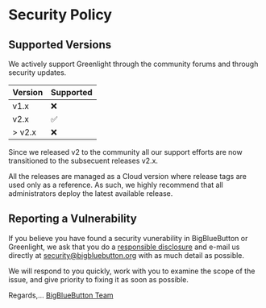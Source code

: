 # Security Policy

## Supported Versions

We actively support Greenlight through the community forums and through security updates.

| Version | Supported          |
| ------- | ------------------ |
| v1.x    | :x:                |
| v2.x    | :white_check_mark: |
| > v2.x  | :x:                |

Since we released v2 to the community all our support efforts are now transitioned to the subsecuent releases v2.x.

All the releases are managed as a Cloud version where release tags are used only as a reference. As such, we highly recommend that all administrators deploy the latest available release.

## Reporting a Vulnerability

If you believe you have found a security vunerability in BigBlueButton or Greenlight, we ask that you do a [responsible disclosure](https://en.wikipedia.org/wiki/Responsible_disclosure) and e-mail us directly at security@bigbluebutton.org with as much detail as possible.

We will respond to you quickly, work with you to examine the scope of the issue, and give priority to fixing it as soon as possible.

Regards,... [BigBlueButton Team](https://docs.bigbluebutton.org/support/faq.html#bigbluebutton-committer)
